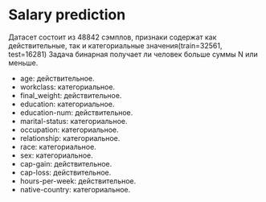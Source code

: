 # Salary prediction

Датасет состоит из 48842 сэмплов, признаки содержат как действительные, так и категориальные значения(train=32561, test=16281)
Задача бинарная получает ли человек больше суммы N или меньше.

- age: действительное.
- workclass: категориальное. 
- final_weight: действительное.
- education: категориальное.
- education-num: действительное.
- marital-status: категориальное.
- occupation: категориальное.
- relationship: категориальное.
- race: категориальное.
- sex: категориальное.
- cap-gain: действительное.
- cap-loss: действительное.
- hours-per-week: действительное.
- native-country: категориальное.
